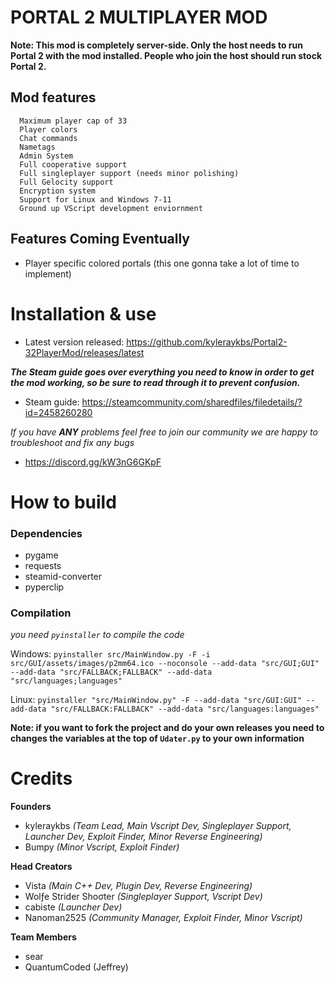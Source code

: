 # **PORTAL 2 MULTIPLAYER MOD**

**Note: This mod is completely server-side. Only the host needs to run Portal 2 with the mod installed. People who join the host should run stock Portal 2.**

## Mod features
```
  Maximum player cap of 33
  Player colors
  Chat commands
  Nametags
  Admin System
  Full cooperative support
  Full singleplayer support (needs minor polishing)
  Full Gelocity support
  Encryption system
  Support for Linux and Windows 7-11
  Ground up VScript development enviornment
```

## Features Coming Eventually
- Player specific colored portals (this one gonna take a lot of time to implement)

# Installation & use

- Latest version released: https://github.com/kyleraykbs/Portal2-32PlayerMod/releases/latest

***The Steam guide goes over everything you need to know in order to get the mod working, so be sure to read through it to prevent confusion.***
- Steam guide: https://steamcommunity.com/sharedfiles/filedetails/?id=2458260280

*If you have* ***ANY*** *problems feel free to join our community we are happy to troubleshoot and fix any bugs*
- https://discord.gg/kW3nG6GKpF


# How to build
### Dependencies
- pygame
- requests
- steamid-converter
- pyperclip

### Compilation
*you need `pyinstaller` to compile the code*

Windows: `pyinstaller src/MainWindow.py -F -i src/GUI/assets/images/p2mm64.ico --noconsole --add-data "src/GUI;GUI" --add-data "src/FALLBACK;FALLBACK" --add-data "src/languages;languages"`

Linux: `pyinstaller "src/MainWindow.py" -F --add-data "src/GUI:GUI" --add-data "src/FALLBACK:FALLBACK" --add-data "src/languages:languages"`

**Note: if you want to fork the project and do your own releases you need to changes the variables at the top of `Udater.py` to your own information**


# Credits
**Founders**
- kyleraykbs *(Team Lead, Main Vscript Dev, Singleplayer Support, Launcher Dev, Exploit Finder, Minor Reverse Engineering)*
- Bumpy *(Minor Vscript, Exploit Finder)*

**Head Creators**
- Vista *(Main C++ Dev, Plugin Dev, Reverse Engineering)*
- Wolƒe Strider Shoσter *(Singleplayer Support, Vscript Dev)*
- cabiste *(Launcher Dev)*
- Nanoman2525 *(Community Manager, Exploit Finder, Minor Vscript)*

**Team Members**
- sear
- QuantumCoded (Jeffrey)
